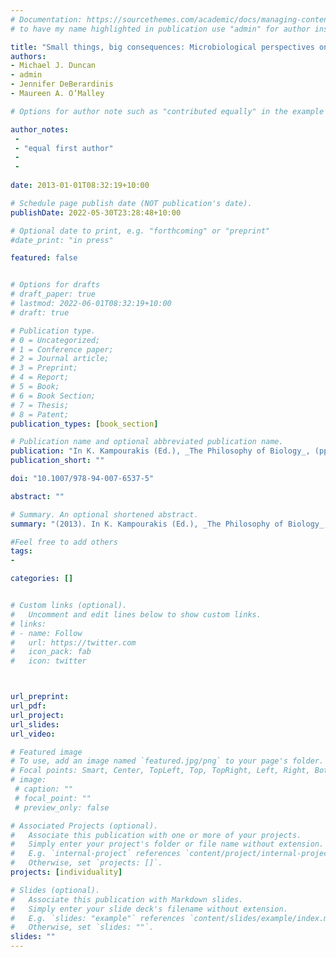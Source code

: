 ```yaml
---
# Documentation: https://sourcethemes.com/academic/docs/managing-content/
# to have my name highlighted in publication use "admin" for author instead of Pierrick Bourrat

title: "Small things, big consequences: Microbiological perspectives on biology"
authors:
- Michael J. Duncan  
- admin
- Jennifer DeBerardinis
- Maureen A. O’Malley

# Options for author note such as "contributed equally" in the example below, assuming they are three authors, the third author is corresponding author.

author_notes:
 - 
 - "equal first author"
 - 
 -
 
date: 2013-01-01T08:32:19+10:00

# Schedule page publish date (NOT publication's date).
publishDate: 2022-05-30T23:28:48+10:00

# Optional date to print, e.g. "forthcoming" or "preprint"
#date_print: "in press"

featured: false


# Options for drafts
# draft_paper: true
# lastmod: 2022-06-01T08:32:19+10:00
# draft: true

# Publication type.
# 0 = Uncategorized;
# 1 = Conference paper;
# 2 = Journal article;
# 3 = Preprint;
# 4 = Report;
# 5 = Book;
# 6 = Book Section;
# 7 = Thesis;
# 8 = Patent;
publication_types: [book_section]

# Publication name and optional abbreviated publication name.
publication: "In K. Kampourakis (Ed.), _The Philosophy of Biology_, (pp. 373–394)."
publication_short: ""

doi: "10.1007/978-94-007-6537-5"

abstract: ""

# Summary. An optional shortened abstract.
summary: "(2013). In K. Kampourakis (Ed.), _The Philosophy of Biology_, (pp. 373–394)."

#Feel free to add others
tags:
- 

categories: []


# Custom links (optional).
#   Uncomment and edit lines below to show custom links.
# links:
# - name: Follow
#   url: https://twitter.com
#   icon_pack: fab
#   icon: twitter



url_preprint:
url_pdf:
url_project:
url_slides:
url_video:

# Featured image
# To use, add an image named `featured.jpg/png` to your page's folder. 
# Focal points: Smart, Center, TopLeft, Top, TopRight, Left, Right, BottomLeft, Bottom, BottomRight.
# image:
 # caption: ""
 # focal_point: ""
 # preview_only: false

# Associated Projects (optional).
#   Associate this publication with one or more of your projects.
#   Simply enter your project's folder or file name without extension.
#   E.g. `internal-project` references `content/project/internal-project/index.md`.
#   Otherwise, set `projects: []`.
projects: [individuality]

# Slides (optional).
#   Associate this publication with Markdown slides.
#   Simply enter your slide deck's filename without extension.
#   E.g. `slides: "example"` references `content/slides/example/index.md`.
#   Otherwise, set `slides: ""`.
slides: ""
---
```



